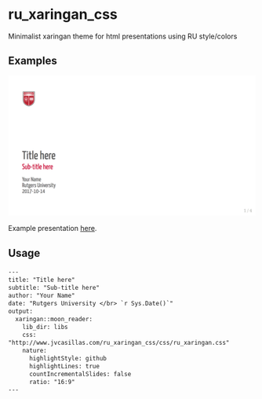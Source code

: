 # ru_xaringan_css

Minimalist xaringan theme for html presentations using RU style/colors

## Examples

![Title page](./img/ex/title_page.png)

Example presentation [here](http://www.jvcasillas.com/ru_xaringan_css/slides/index.html). 

## Usage

```
---
title: "Title here"
subtitle: "Sub-title here"
author: "Your Name"
date: "Rutgers University </br> `r Sys.Date()`"
output:
  xaringan::moon_reader:
    lib_dir: libs
    css: "http://www.jvcasillas.com/ru_xaringan_css/css/ru_xaringan.css"
    nature:
      highlightStyle: github
      highlightLines: true
      countIncrementalSlides: false
      ratio: "16:9"
---
```